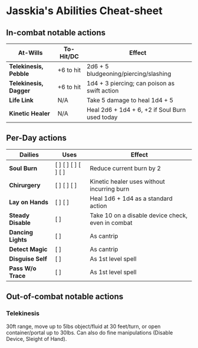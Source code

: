 # Jasskia's Abilities Cheat-sheet
## In-combat notable actions
| 	At-Wills						|	To-Hit/DC	|	Effect	|
|--------------------------|--------------|-----------|
|	**Telekinesis, Pebble**	|	+6 to hit	|	2d6 + 5 bludgeoning/piercing/slashing
|	**Telekinesis, Dagger**	|	+6 to hit	|	1d4 + 3 piercing; can poison as swift action
|	**Life Link**				|	N/A			|	Take 5 damage to heal 1d4 + 5 
|	**Kinetic Healer**		|	N/A			|	Heal 2d6 + 1d4 + 6, +2 if Soul Burn used today

## Per-Day actions
|	Dailies					| Uses						| Effect	|
|-----------------------|-----------------------|--------|
|	**Soul Burn**			|	[ ] [ ] [ ] [ ] [ ]	|	Reduce current burn by 2 
| 	**Chirurgery**			|	[ ] [ ] [ ]				|	Kinetic healer uses without incurring burn
| 	**Lay on Hands**		|	[ ] [ ]					|	Heal 1d6 + 1d4 as a standard action
|	**Steady Disable**	|	[ ] 						|	Take 10 on a disable device check, even in combat
| 	**Dancing Lights**	|	[ ]						|	As cantrip
| 	**Detect Magic**		|	[ ]						|	As cantrip
|	**Disguise Self**		|	[ ]						|	As 1st level spell
|	**Pass W/o Trace**	|	[ ]						|	As 1st level spell

## Out-of-combat notable actions
### Telekinesis
30ft range, move up to 5lbs object/fluid at 30 feet/turn, or open 
container/portal up to 30lbs. Can also do fine manipulations (Disable Device, 
Sleight of Hand). 
